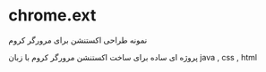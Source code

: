 # chrome.ext
نمونه طراحی اکستنشن برای مرورگر کروم

پروژه ای ساده برای ساخت اکستنشن مرورگر کروم با زبان java , css , html
